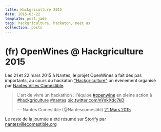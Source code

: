 ```yaml
---
title: Hackgriculture 2015
date: 2015-03-22
template: post.jade
tags: hackgriculture, hackaton, meet us
collection: posts
---
```


# (fr) OpenWines @ Hackgriculture 2015

Les 21 et 22 mars 2015 à Nantes, le projet OpenWines a fait des pas importants,
au cours du hackaton ["Hackgriculture"](http://www.nantesvillecomestible.org/hackgriculture-48h-de-challenge-les-21-et-22-mars-2015/) un évènement organisé par [Nantes Villes Comestible](http://www.nantesvillecomestible.org).

<blockquote class="twitter-tweet" lang="fr"><p>L&#39;art de vivre un hackathon : l&#39;équipe <a href="https://twitter.com/hashtag/openwine?src=hash">#openwine</a> en pleine action à <a href="https://twitter.com/hashtag/hackgriculture?src=hash">#hackgriculture</a> <a href="https://twitter.com/hashtag/nantes?src=hash">#nantes</a> <a href="http://t.co/nYnkXdc7kD">pic.twitter.com/nYnkXdc7kD</a></p>&mdash; Nantes Comestible (@Nantescomestibl) <a href="https://twitter.com/Nantescomestibl/status/579248229985955840">21 Mars 2015</a></blockquote>
<script async src="//platform.twitter.com/widgets.js" charset="utf-8"></script>

Le reste de la journée a été résumé sur [Storify](https://storify.com/Libertic/restitution-hackgriculture) par [nantesvillecomestible.org](http://nantesvillecomestible.org)
